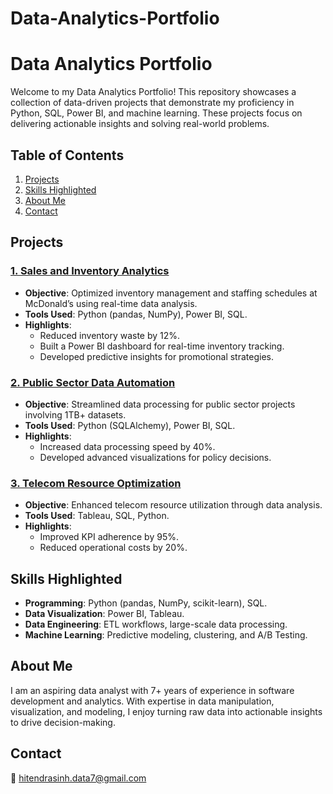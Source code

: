 # Data-Analytics-Portfolio

# Data Analytics Portfolio

Welcome to my Data Analytics Portfolio! This repository showcases a collection of data-driven projects that demonstrate my proficiency in Python, SQL, Power BI, and machine learning. These projects focus on delivering actionable insights and solving real-world problems.

## Table of Contents
1. [Projects](#projects)
2. [Skills Highlighted](#skills-highlighted)
3. [About Me](#about-me)
4. [Contact](#contact)

## Projects

### [1. Sales and Inventory Analytics](Projects/Sales_Inventory_Analysis)
- **Objective**: Optimized inventory management and staffing schedules at McDonald’s using real-time data analysis.
- **Tools Used**: Python (pandas, NumPy), Power BI, SQL.
- **Highlights**:
  - Reduced inventory waste by 12%.
  - Built a Power BI dashboard for real-time inventory tracking.
  - Developed predictive insights for promotional strategies.

### [2. Public Sector Data Automation](Projects/Public_Sector_Automation)
- **Objective**: Streamlined data processing for public sector projects involving 1TB+ datasets.
- **Tools Used**: Python (SQLAlchemy), Power BI, SQL.
- **Highlights**:
  - Increased data processing speed by 40%.
  - Developed advanced visualizations for policy decisions.

### [3. Telecom Resource Optimization](Projects/Telecom_Optimization)
- **Objective**: Enhanced telecom resource utilization through data analysis.
- **Tools Used**: Tableau, SQL, Python.
- **Highlights**:
  - Improved KPI adherence by 95%.
  - Reduced operational costs by 20%.

## Skills Highlighted
- **Programming**: Python (pandas, NumPy, scikit-learn), SQL.
- **Data Visualization**: Power BI, Tableau.
- **Data Engineering**: ETL workflows, large-scale data processing.
- **Machine Learning**: Predictive modeling, clustering, and A/B Testing.

## About Me
I am an aspiring data analyst with 7+ years of experience in software development and analytics. With expertise in data manipulation, visualization, and modeling, I enjoy turning raw data into actionable insights to drive decision-making.

## Contact
📧 hitendrasinh.data7@gmail.com  

